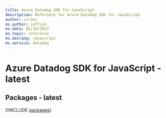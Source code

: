 ```yaml
---
title: Azure Datadog SDK for JavaScript
description: Reference for Azure Datadog SDK for JavaScript
author: xirzec
ms.author: jeffish
ms.data: 04/19/2023
ms.topic: reference
ms.devlang: javascript
ms.service: datadog
---
```

# Azure Datadog SDK for JavaScript - latest
## Packages - latest
[!INCLUDE [packages](datadog-index.md)]